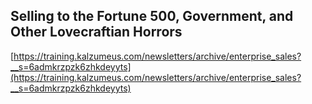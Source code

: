 ## Selling to the Fortune 500, Government, and Other Lovecraftian Horrors
  
  [https://training.kalzumeus.com/newsletters/archive/enterprise_sales?__s=6admkrzpzk6zhkdeyyts](https://training.kalzumeus.com/newsletters/archive/enterprise_sales?__s=6admkrzpzk6zhkdeyyts)